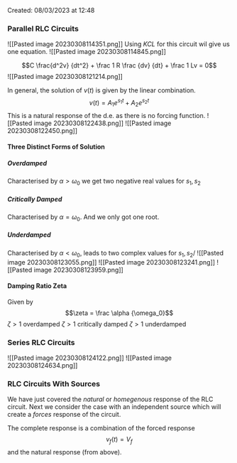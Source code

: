 Created: 08/03/2023 at 12:48
### Parallel RLC Circuits
![[Pasted image 20230308114351.png]]
Using *KCL* for this circuit wil give us one equation.
![[Pasted image 20230308114845.png]]

$$C \frac{d^2v} {dt^2} + \frac 1 R \frac {dv} {dt} + \frac 1 Lv = 0$$
![[Pasted image 20230308121214.png]]

In general, the solution of $v(t)$ is given by the linear combination.
$$v(t) = A_1 e^{s_1t} + A_2e^{s_2t}$$
This is a natural response of the d.e. as there is no forcing function.
![[Pasted image 20230308122438.png]]
![[Pasted image 20230308122450.png]]

#### Three Distinct Forms of Solution
##### Overdamped
Characterised by $\alpha > \omega_0$ we get two negative real values for $s_1, s_2$

##### Critically Damped
Characterised by $\alpha = \omega_0$. And we only got one root.

##### Underdamped
Characterised by $\alpha < \omega_0$, leads to two complex values for $s_1, s_2$/
![[Pasted image 20230308123055.png]]
![[Pasted image 20230308123241.png]]
![[Pasted image 20230308123959.png]]

#### Damping Ratio Zeta
Given by 
$$\zeta = \frac \alpha {\omega_0}$$
$\zeta > 1$ overdamped 
$\zeta > 1$ critically damped
$\zeta > 1$ underdamped 

### Series RLC Circuits
![[Pasted image 20230308124122.png]]
![[Pasted image 20230308124634.png]]

### RLC Circuits With Sources
We have just covered the *natural* or *homegenous* response of the RLC circuit. Next we consider the case with an independent source which will create a *forces* response of the circuit.

The complete response is a combination of the forced response
$$v_f(t) = V_f$$
and the natural response (from above).
